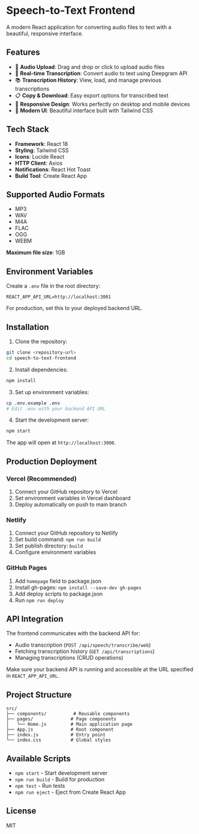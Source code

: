 # Speech-to-Text Frontend

A modern React application for converting audio files to text with a beautiful, responsive interface.

## Features

- 🎵 **Audio Upload**: Drag and drop or click to upload audio files
- 🔄 **Real-time Transcription**: Convert audio to text using Deepgram API
- 📚 **Transcription History**: View, load, and manage previous transcriptions
- 📋 **Copy & Download**: Easy export options for transcribed text
- 📱 **Responsive Design**: Works perfectly on desktop and mobile devices
- 🎨 **Modern UI**: Beautiful interface built with Tailwind CSS

## Tech Stack

- **Framework**: React 18
- **Styling**: Tailwind CSS
- **Icons**: Lucide React
- **HTTP Client**: Axios
- **Notifications**: React Hot Toast
- **Build Tool**: Create React App

## Supported Audio Formats

- MP3
- WAV
- M4A
- FLAC
- OGG
- WEBM

**Maximum file size**: 1GB

## Environment Variables

Create a `.env` file in the root directory:

```env
REACT_APP_API_URL=http://localhost:3001
```

For production, set this to your deployed backend URL.

## Installation

1. Clone the repository:

```bash
git clone <repository-url>
cd speech-to-text-frontend
```

2. Install dependencies:

```bash
npm install
```

3. Set up environment variables:

```bash
cp .env.example .env
# Edit .env with your backend API URL
```

4. Start the development server:

```bash
npm start
```

The app will open at `http://localhost:3000`.

## Production Deployment

### Vercel (Recommended)

1. Connect your GitHub repository to Vercel
2. Set environment variables in Vercel dashboard
3. Deploy automatically on push to main branch

### Netlify

1. Connect your GitHub repository to Netlify
2. Set build command: `npm run build`
3. Set publish directory: `build`
4. Configure environment variables

### GitHub Pages

1. Add `homepage` field to package.json
2. Install gh-pages: `npm install --save-dev gh-pages`
3. Add deploy scripts to package.json
4. Run `npm run deploy`

## API Integration

The frontend communicates with the backend API for:

- Audio transcription (`POST /api/speech/transcribe/web`)
- Fetching transcription history (`GET /api/transcriptions`)
- Managing transcriptions (CRUD operations)

Make sure your backend API is running and accessible at the URL specified in `REACT_APP_API_URL`.

## Project Structure

```
src/
├── components/          # Reusable components
├── pages/              # Page components
│   └── Home.js         # Main application page
├── App.js              # Root component
├── index.js            # Entry point
└── index.css           # Global styles
```

## Available Scripts

- `npm start` - Start development server
- `npm run build` - Build for production
- `npm test` - Run tests
- `npm run eject` - Eject from Create React App

## License

MIT
